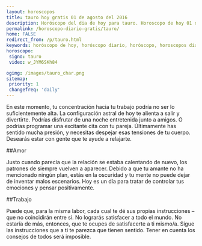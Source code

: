 ```yaml
---
layout: horoscopos
title: tauro hoy gratis 01 de agosto del 2016 
description: Horóscopo del dia de hoy para tauro. Horoscopo de hoy 01 de agosto del 2016. Las predicciones de amor, trabajo, vida personal gratis.
permalink: /horoscopo-diario-gratis/tauro/
home: FALSE
redirect_from: /p/tauro.html
keywords: horóscopo de hoy, horóscopo diario, horóscopo, horoscopos diarios gratis del dia de hoy, horóscopo diario gratis,horóscopo 2016, horóscopo esperanza gracia, horoscopo tauro hoy, horoscop, horóscopos gratis, horoscopo tauro, horoscopo tauro 2016, Tarot, Astrologia, Zodíaco, tauro, horoscopo gratis
horoscopo:
 signo: tauro
 video: w_JYM6SKh84

ogimg: /images/tauro_char.png
sitemap:
 priority: 1
 changefreq: 'daily'
---
```



En este momento, tu concentración hacia tu trabajo podría no ser lo suficientemente alta. La configuración astral de hoy te alienta a salir y divertirte. Podrías disfrutar de una noche entretenida junto a amigos. O podrías programar una excitante cita con tu pareja. Últimamente has sentido mucha presión, y necesitas despejar esas tensiones de tu cuerpo. Desearás estar con gente que te ayude a relajarte.

##Amor

Justo cuando parecía que la relación se estaba calentando de nuevo, los patrones de siempre vuelven a aparecer. Debido a que tu amante no ha mencionado ningún plan, estás en la oscuridad y tu mente no puede dejar de inventar malos escenarios. Hoy es un día para tratar de controlar tus emociones y pensar positivamente.

##Trabajo

Puede que, para la misma labor, cada cual te dé sus propias instrucciones –que no coincidirán entre sí. No lograrás satisfacer a todo el mundo. No estaría de más, entonces, que te ocupes de satisfacerte a ti mismo/a. Sigue las instrucciones que a ti te parezca que tienen sentido. Tener en cuenta los consejos de todos será imposible.